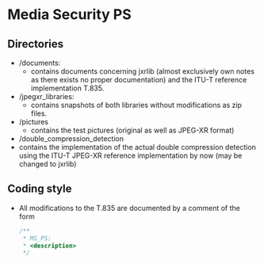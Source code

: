 # Media Security PS

## Directories
* /documents:
  * contains documents concerning jxrlib (almost exclusively own notes as there exists no proper documentation) and the ITU-T reference implementation T.835.
* /jpegxr_libraries:
  * contains snapshots of both libraries without modifications as zip files.
* /pictures
  * contains the test pictures (original as well as JPEG-XR format)
* /double_compression_detection
 * contains the implementation of the actual double compression detection using the ITU-T JPEG-XR reference implementation by now (may be changed to jxrlib)

## Coding style
* All modifications to the T.835 are documented by a comment of the form 
  ```c
  /**
   * MS_PS:
   * <description>
   */
  ```
